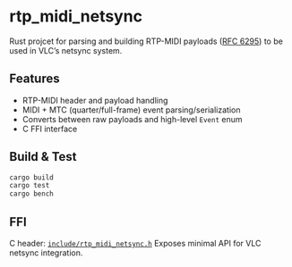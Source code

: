 # rtp\_midi\_netsync

Rust projcet for parsing and building RTP-MIDI payloads ([RFC 6295](https://www.rfc-editor.org/rfc/rfc6295.html)) to be used in VLC’s netsync system.


## Features

* RTP-MIDI header and payload handling
* MIDI + MTC (quarter/full-frame) event parsing/serialization
* Converts between raw payloads and high-level `Event` enum
* C FFI interface


## Build & Test

```bash
cargo build
cargo test
cargo bench
```

## FFI

C header: [`include/rtp_midi_netsync.h`](include/rtp_midi_netsync.h)
Exposes minimal API for VLC netsync integration.
